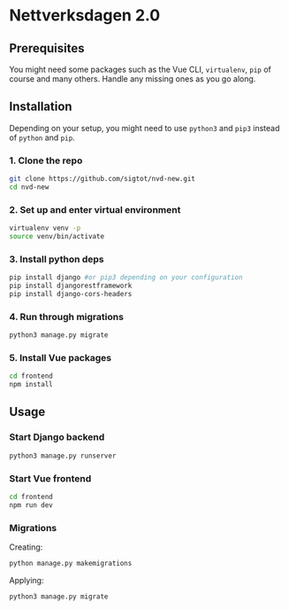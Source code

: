 # Nettverksdagen 2.0

## Prerequisites
You might need some packages such as the Vue CLI, `virtualenv`, `pip` of course and many others. Handle any missing ones as you go along.

## Installation
Depending on your setup, you might need to use `python3` and `pip3` instead of `python` and `pip`.
### 1. Clone the repo
```bash
git clone https://github.com/sigtot/nvd-new.git
cd nvd-new
```

### 2. Set up and enter virtual environment
```bash
virtualenv venv -p
source venv/bin/activate
```

### 3. Install python deps
```bash
pip install django #or pip3 depending on your configuration
pip install djangorestframework
pip install django-cors-headers
```

### 4. Run through migrations
```bash
python3 manage.py migrate
```

### 5. Install Vue packages
```bash
cd frontend
npm install
```

## Usage
### Start Django backend
```bash
python3 manage.py runserver
```
### Start Vue frontend
```bash
cd frontend
npm run dev
```

### Migrations
Creating:
```bash
python manage.py makemigrations
```
Applying:
```bash
python3 manage.py migrate
```

